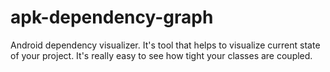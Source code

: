 # apk-dependency-graph
Android dependency visualizer. It's tool that helps to visualize current state of your project. It's really easy to see how tight your classes are coupled.
